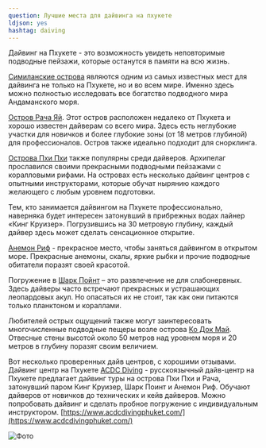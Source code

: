 ```yaml
---
question: Лучшие места для дайвинга на пхукете
ldjson: yes
hashtag: daiving
---
```


Дайвинг на Пхукете - это возможность увидеть неповторимые подводные пейзажи, которые останутся в памяти на всю жизнь.

[Симиланские острова](https://goo.gl/maps/1aXN5SibnM9Dng8u5) являются одним из самых известных мест для дайвинга не только на Пхукете, но и во всем мире. Именно здесь можно полностью исследовать все богатство подводного мира Андаманского моря.

[Остров Рача Яй](https://goo.gl/maps/a3qEbnnNYfXYr5CJ9). Этот остров расположен недалеко от Пхукета и хорошо известен дайверам со всего мира. Здесь есть неглубокие участки для новичков и более глубокие зоны (от 18 метров глубиной) для профессионалов. Остров также идеально подходит для снорклинга.

[Острова Пхи Пхи](https://goo.gl/maps/csXFBoCzZEwEvrx7A) также популярны среди дайверов. Архипелаг прославился своими прекрасными подводными пейзажами с коралловыми рифами. На островах есть несколько дайвинг центров с опытными инструкторами, которые обучат нырянию каждого желающего с любым уровнем подготовки.

Тем, кто занимается дайвингом на Пхукете профессионально, наверняка будет интересен затонувший в прибрежных водах лайнер «Кинг Круизер». Погрузившись на 30 метровую глубину, каждый дайвер здесь может сделать сенсационное открытие. 

[Анемон Риф](https://goo.gl/maps/DNFh5gEtGv7WDawY6) - прекрасное место, чтобы заняться дайвингом в открытом море. Прекрасные анемоны, скалы, яркие рыбки и прочие подводные обитатели поразят своей красотой. 

Погружение в [Шарк Пойнт](https://goo.gl/maps/VTs8WtWqiuqK51TN8) – это развлечение не для слабонервных. Здесь дайверы часто встречают прекрасных и устрашающих леопардовых акул. Но опасаться их не стоит, так как они питаются только планктоном и кораллами. 

Любителей острых ощущений также могут заинтересовать многочисленные подводные пещеры возле острова [Ко Док Май](https://goo.gl/maps/zaXV2AF4vCNvbSo28). Отвесные стены высотой около 50 метров над уровнем моря и 20 метров в глубину поразят своим величием.

Вот несколько проверенных дайв центров, с хорошими отзывами. Дайвинг центр на Пхукете [ACDC Diving](https://goo.gl/maps/r39o4EzRNvzhebas9) - русскоязычный дайв-центр на Пхукете предлагает дайвинг туры на острова Пхи Пхи и Рача, затонувший паром Кинг Круизер, Шарк Поинт и Анемон Риф. Обучают дайверов от новичков до технических и кейв дайверов. Можно попробовать дайвинг и сделать пробное погружение с индивидуальным инструктором. [https://www.acdcdivingphuket.com/](https://www.acdcdivingphuket.com/)



![Фото](https://phuketfaq.ru/assets/images/daiving.jpeg)
